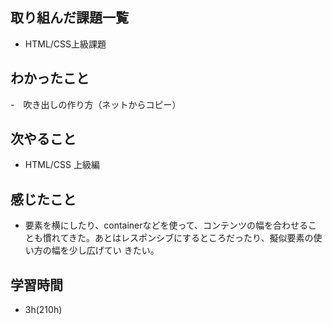 ## 取り組んだ課題一覧
- HTML/CSS上級課題
## わかったこと
-　吹き出しの作り方（ネットからコピー）
## 次やること
- HTML/CSS 上級編
## 感じたこと
- 要素を横にしたり、containerなどを使って、コンテンツの幅を合わせることも慣れてきた。あとはレスポンシブにするところだったり、擬似要素の使い方の幅を少し広げてい
きたい。
## 学習時間
- 3h(210h)
